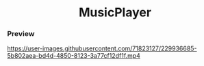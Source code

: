  <h1 align="center">MusicPlayer</h1>

### Preview

https://user-images.githubusercontent.com/71823127/229936685-5b802aea-bd4d-4850-8123-3a77cf12df1f.mp4


